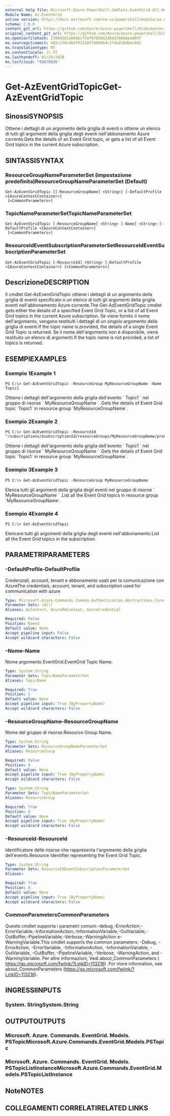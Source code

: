 ```yaml
---
external help file: Microsoft.Azure.PowerShell.Cmdlets.EventGrid.dll-Help.xml
Module Name: Az.EventGrid
online version: https://docs.microsoft.com/en-us/powershell/module/az.eventgrid/get-azeventgridtopic
schema: 2.0.0
content_git_url: https://github.com/Azure/azure-powershell/blob/master/src/EventGrid/EventGrid/help/Get-AzEventGridTopic.md
original_content_git_url: https://github.com/Azure/azure-powershell/blob/master/src/EventGrid/EventGrid/help/Get-AzEventGridTopic.md
ms.openlocfilehash: 23004583a08dbcf5ef8785b62d0457b6b6ee0897
ms.sourcegitcommit: 4d2c178cd6df9151877b08d54c1f4a228dbec9d1
ms.translationtype: MT
ms.contentlocale: it-IT
ms.lasthandoff: 01/29/2020
ms.locfileid: "93678836"
---
```

# <span data-ttu-id="92227-101">Get-AzEventGridTopic</span><span class="sxs-lookup"><span data-stu-id="92227-101">Get-AzEventGridTopic</span></span>

## <span data-ttu-id="92227-102">Sinossi</span><span class="sxs-lookup"><span data-stu-id="92227-102">SYNOPSIS</span></span>
<span data-ttu-id="92227-103">Ottiene i dettagli di un argomento della griglia di eventi o ottiene un elenco di tutti gli argomenti della griglia degli eventi nell'abbonamento Azure corrente.</span><span class="sxs-lookup"><span data-stu-id="92227-103">Gets the details of an Event Grid topic, or gets a list of all Event Grid topics in the current Azure subscription.</span></span>

## <span data-ttu-id="92227-104">SINTASSI</span><span class="sxs-lookup"><span data-stu-id="92227-104">SYNTAX</span></span>

### <span data-ttu-id="92227-105">ResourceGroupNameParameterSet (impostazione predefinita)</span><span class="sxs-lookup"><span data-stu-id="92227-105">ResourceGroupNameParameterSet (Default)</span></span>
```
Get-AzEventGridTopic [[-ResourceGroupName] <String>] [-DefaultProfile <IAzureContextContainer>]
 [<CommonParameters>]
```

### <span data-ttu-id="92227-106">TopicNameParameterSet</span><span class="sxs-lookup"><span data-stu-id="92227-106">TopicNameParameterSet</span></span>
```
Get-AzEventGridTopic [-ResourceGroupName] <String> [-Name] <String> [-DefaultProfile <IAzureContextContainer>]
 [<CommonParameters>]
```

### <span data-ttu-id="92227-107">ResourceIdEventSubscriptionParameterSet</span><span class="sxs-lookup"><span data-stu-id="92227-107">ResourceIdEventSubscriptionParameterSet</span></span>
```
Get-AzEventGridTopic [-ResourceId] <String> [-DefaultProfile <IAzureContextContainer>] [<CommonParameters>]
```

## <span data-ttu-id="92227-108">Descrizione</span><span class="sxs-lookup"><span data-stu-id="92227-108">DESCRIPTION</span></span>
<span data-ttu-id="92227-109">Il cmdlet Get-AzEventGridTopic ottiene i dettagli di un argomento della griglia di eventi specificato o un elenco di tutti gli argomenti della griglia eventi nell'abbonamento Azure corrente.</span><span class="sxs-lookup"><span data-stu-id="92227-109">The Get-AzEventGridTopic cmdlet gets either the details of a specified Event Grid Topic, or a list of all Event Grid topics in the current Azure subscription.</span></span>
<span data-ttu-id="92227-110">Se viene fornito il nome dell'argomento, vengono restituiti i dettagli di un singolo argomento della griglia di eventi.</span><span class="sxs-lookup"><span data-stu-id="92227-110">If the topic name is provided, the details of a single Event Grid Topic is returned.</span></span>
<span data-ttu-id="92227-111">Se il nome dell'argomento non è disponibile, viene restituito un elenco di argomenti.</span><span class="sxs-lookup"><span data-stu-id="92227-111">If the topic name is not provided, a list of topics is returned.</span></span>

## <span data-ttu-id="92227-112">ESEMPI</span><span class="sxs-lookup"><span data-stu-id="92227-112">EXAMPLES</span></span>

### <span data-ttu-id="92227-113">Esempio 1</span><span class="sxs-lookup"><span data-stu-id="92227-113">Example 1</span></span>
```
PS C:\> Get-AzEventGridTopic -ResourceGroup MyResourceGroupName -Name Topic1
```

<span data-ttu-id="92227-114">Ottiene i dettagli dell'argomento della griglia dell'evento \` Topic1 \` nel gruppo di risorse \` MyResourceGroupName \` .</span><span class="sxs-lookup"><span data-stu-id="92227-114">Gets the details of Event Grid topic \`Topic1\` in resource group \`MyResourceGroupName\`.</span></span>

### <span data-ttu-id="92227-115">Esempio 2</span><span class="sxs-lookup"><span data-stu-id="92227-115">Example 2</span></span>
```
PS C:\> Get-AzEventGridTopic -ResourceId "/subscriptions/$subscriptionId/resourceGroups/MyResourceGroupName/providers/Microsoft.EventGrid/topics/Topic1"
```

<span data-ttu-id="92227-116">Ottiene i dettagli dell'argomento della griglia dell'evento \` Topic1 \` nel gruppo di risorse \` MyResourceGroupName \` .</span><span class="sxs-lookup"><span data-stu-id="92227-116">Gets the details of Event Grid topic \`Topic1\` in resource group \`MyResourceGroupName\`.</span></span>

### <span data-ttu-id="92227-117">Esempio 3</span><span class="sxs-lookup"><span data-stu-id="92227-117">Example 3</span></span>
```
PS C:\> Get-AzEventGridTopic -ResourceGroup MyResourceGroupName
```

<span data-ttu-id="92227-118">Elenca tutti gli argomenti della griglia degli eventi nel gruppo di risorse \` MyResourceGroupName \` .</span><span class="sxs-lookup"><span data-stu-id="92227-118">List all the Event Grid topics in resource group \`MyResourceGroupName\`.</span></span>

### <span data-ttu-id="92227-119">Esempio 4</span><span class="sxs-lookup"><span data-stu-id="92227-119">Example 4</span></span>
```
PS C:\> Get-AzEventGridTopic
```

<span data-ttu-id="92227-120">Elencare tutti gli argomenti della griglia degli eventi nell'abbonamento.</span><span class="sxs-lookup"><span data-stu-id="92227-120">List all the Event Grid topics in the subscription.</span></span>

## <span data-ttu-id="92227-121">PARAMETRI</span><span class="sxs-lookup"><span data-stu-id="92227-121">PARAMETERS</span></span>

### <span data-ttu-id="92227-122">-DefaultProfile</span><span class="sxs-lookup"><span data-stu-id="92227-122">-DefaultProfile</span></span>
<span data-ttu-id="92227-123">Credenziali, account, tenant e abbonamento usati per la comunicazione con Azure</span><span class="sxs-lookup"><span data-stu-id="92227-123">The credentials, account, tenant, and subscription used for communication with azure</span></span>

```yaml
Type: Microsoft.Azure.Commands.Common.Authentication.Abstractions.Core.IAzureContextContainer
Parameter Sets: (All)
Aliases: AzContext, AzureRmContext, AzureCredential

Required: False
Position: Named
Default value: None
Accept pipeline input: False
Accept wildcard characters: False
```

### <span data-ttu-id="92227-124">-Nome</span><span class="sxs-lookup"><span data-stu-id="92227-124">-Name</span></span>
<span data-ttu-id="92227-125">Nome argomento EventGrid.</span><span class="sxs-lookup"><span data-stu-id="92227-125">EventGrid Topic Name.</span></span>

```yaml
Type: System.String
Parameter Sets: TopicNameParameterSet
Aliases: TopicName

Required: True
Position: 1
Default value: None
Accept pipeline input: True (ByPropertyName)
Accept wildcard characters: False
```

### <span data-ttu-id="92227-126">-ResourceGroupName</span><span class="sxs-lookup"><span data-stu-id="92227-126">-ResourceGroupName</span></span>
<span data-ttu-id="92227-127">Nome del gruppo di risorse.</span><span class="sxs-lookup"><span data-stu-id="92227-127">Resource Group Name.</span></span>

```yaml
Type: System.String
Parameter Sets: ResourceGroupNameParameterSet
Aliases: ResourceGroup

Required: False
Position: 0
Default value: None
Accept pipeline input: True (ByPropertyName)
Accept wildcard characters: False
```

```yaml
Type: System.String
Parameter Sets: TopicNameParameterSet
Aliases: ResourceGroup

Required: True
Position: 0
Default value: None
Accept pipeline input: True (ByPropertyName)
Accept wildcard characters: False
```

### <span data-ttu-id="92227-128">-ResourceId</span><span class="sxs-lookup"><span data-stu-id="92227-128">-ResourceId</span></span>
<span data-ttu-id="92227-129">Identificatore delle risorse che rappresenta l'argomento della griglia dell'evento.</span><span class="sxs-lookup"><span data-stu-id="92227-129">Resource Identifier representing the Event Grid Topic.</span></span>

```yaml
Type: System.String
Parameter Sets: ResourceIdEventSubscriptionParameterSet
Aliases:

Required: True
Position: 0
Default value: None
Accept pipeline input: True (ByPropertyName)
Accept wildcard characters: False
```

### <span data-ttu-id="92227-130">CommonParameters</span><span class="sxs-lookup"><span data-stu-id="92227-130">CommonParameters</span></span>
<span data-ttu-id="92227-131">Questo cmdlet supporta i parametri comuni:-debug,-ErrorAction,-ErrorVariable,-InformationAction,-InformationVariable,-OutVariable,-OutBuffer,-PipelineVariable,-Verbose,-WarningAction e-WarningVariable.</span><span class="sxs-lookup"><span data-stu-id="92227-131">This cmdlet supports the common parameters: -Debug, -ErrorAction, -ErrorVariable, -InformationAction, -InformationVariable, -OutVariable, -OutBuffer, -PipelineVariable, -Verbose, -WarningAction, and -WarningVariable.</span></span> <span data-ttu-id="92227-132">Per altre informazioni, Vedi about_CommonParameters ( https://go.microsoft.com/fwlink/?LinkID=113216) .</span><span class="sxs-lookup"><span data-stu-id="92227-132">For more information, see about_CommonParameters (https://go.microsoft.com/fwlink/?LinkID=113216).</span></span>

## <span data-ttu-id="92227-133">INGRESSI</span><span class="sxs-lookup"><span data-stu-id="92227-133">INPUTS</span></span>

### <span data-ttu-id="92227-134">System. String</span><span class="sxs-lookup"><span data-stu-id="92227-134">System.String</span></span>

## <span data-ttu-id="92227-135">OUTPUT</span><span class="sxs-lookup"><span data-stu-id="92227-135">OUTPUTS</span></span>

### <span data-ttu-id="92227-136">Microsoft. Azure. Commands. EventGrid. Models. PSTopic</span><span class="sxs-lookup"><span data-stu-id="92227-136">Microsoft.Azure.Commands.EventGrid.Models.PSTopic</span></span>

### <span data-ttu-id="92227-137">Microsoft. Azure. Commands. EventGrid. Models. PSTopicListInstance</span><span class="sxs-lookup"><span data-stu-id="92227-137">Microsoft.Azure.Commands.EventGrid.Models.PSTopicListInstance</span></span>

## <span data-ttu-id="92227-138">Note</span><span class="sxs-lookup"><span data-stu-id="92227-138">NOTES</span></span>

## <span data-ttu-id="92227-139">COLLEGAMENTI CORRELATI</span><span class="sxs-lookup"><span data-stu-id="92227-139">RELATED LINKS</span></span>
